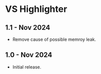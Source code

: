 # VS Highlighter

## 1.1 - Nov 2024

- Remove cause of possible memroy leak.

## 1.0 - Nov 2024

- Initial release.
